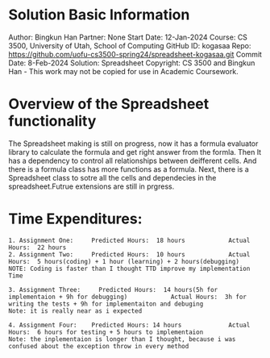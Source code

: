 # Solution Basic Information
Author: Bingkun Han
Partner: None
Start Date: 12-Jan-2024
Course: CS 3500, University of Utah, School of Computing
GitHub ID: kogasaa
Repo: https://github.com/uofu-cs3500-spring24/spreadsheet-kogasaa.git
Commit Date: 8-Feb-2024
Solution: Spreadsheet
Copyright: CS 3500 and Bingkun Han - This work may not be copied for use in Academic Coursework.


# Overview of the Spreadsheet functionality

The Spreadsheet making is still on progress, now it has a formula evaluator library to calculate the 
formula and get right answer from the formla. Then It has a dependency to control all relationships 
between deifferent cells. And there is a formula class has more functions as a formula. Next, there is a 
Spreadsheet class to sotre all the cells and dependecies in the spreadsheet.Futrue extensions are still 
in prgress.


# Time Expenditures:
	
	1. Assignment One:     Predicted Hours:  18 hours            Actual Hours:  22 hours
	2. Assignment Two:     Predicted Hours:  10 hours            Actual Hours:  5 hours(coding) + 1 hour (learning) + 2 hours(debugging)          
	NOTE: Coding is faster than I thought TTD improve my implementation Time

	3. Assignment Three:     Predicted Hours:  14 hours(5h for implementaion + 9h for debugging)            Actual Hours:  3h for writing the tests + 9h for implementaiton and debuging
	Note: it is really near as i expected

	4. Assignment Four:    Predicted Hours: 14 hours             Actual Hours:  6 hours for testing + 5 hours to implementaion
	Note: the inplementaion is longer than I thought, because i was confused about the exception throw in every method
